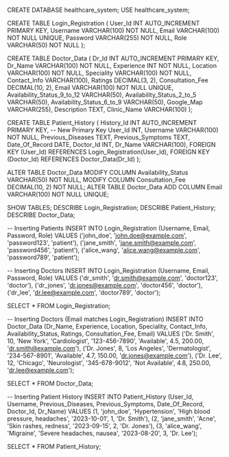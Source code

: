 CREATE DATABASE healthcare_system;
USE healthcare_system;

CREATE TABLE Login_Registration (
    User_Id INT AUTO_INCREMENT PRIMARY KEY,
    Username VARCHAR(100) NOT NULL,
    Email VARCHAR(100) NOT NULL UNIQUE,
    Password VARCHAR(255) NOT NULL,
    Role VARCHAR(50) NOT NULL
);


CREATE TABLE Doctor_Data (
    Dr_Id INT AUTO_INCREMENT PRIMARY KEY,
    Dr_Name VARCHAR(100) NOT NULL,
    Experience INT NOT NULL,
    Location VARCHAR(100) NOT NULL,
    Speciality VARCHAR(100) NOT NULL,
    Contact_Info VARCHAR(100),
    Ratings DECIMAL(3, 2),
    Consultation_Fee DECIMAL(10, 2),
    Email VARCHAR(100) NOT NULL UNIQUE,
    Availability_Status_9_to_12 VARCHAR(50),
    Availability_Status_2_to_5 VARCHAR(50),
    Availability_Status_6_to_9 VARCHAR(50),
    Google_Map VARCHAR(255),
    Description TEXT,
    Clinic_Name VARCHAR(100)
);



CREATE TABLE Patient_History (
    History_Id INT AUTO_INCREMENT PRIMARY KEY, -- New Primary Key
    User_Id INT,
    Username VARCHAR(100) NOT NULL,
    Previous_Diseases TEXT,
    Previous_Symptoms TEXT,
    Date_Of_Record DATE,
    Doctor_Id INT,
    Dr_Name VARCHAR(100),
    FOREIGN KEY (User_Id) REFERENCES Login_Registration(User_Id),
    FOREIGN KEY (Doctor_Id) REFERENCES Doctor_Data(Dr_Id)
);

ALTER TABLE Doctor_Data
MODIFY COLUMN Availability_Status VARCHAR(50) NOT NULL,
MODIFY COLUMN Consultation_Fee DECIMAL(10, 2) NOT NULL;
ALTER TABLE Doctor_Data ADD COLUMN Email VARCHAR(100) NOT NULL UNIQUE;

SHOW TABLES;
DESCRIBE Login_Registration;
DESCRIBE Patient_History;
DESCRIBE Doctor_Data;


-- Inserting Patients
INSERT INTO Login_Registration (Username, Email, Password, Role) 
VALUES 
('john_doe', 'john.doe@example.com', 'password123', 'patient'),
('jane_smith', 'jane.smith@example.com', 'password456', 'patient'),
('alice_wang', 'alice.wang@example.com', 'password789', 'patient');

-- Inserting Doctors
INSERT INTO Login_Registration (Username, Email, Password, Role) 
VALUES 
('dr_smith', 'dr.smith@example.com', 'doctor123', 'doctor'),
('dr_jones', 'dr.jones@example.com', 'doctor456', 'doctor'),
('dr_lee', 'dr.lee@example.com', 'doctor789', 'doctor');

SELECT * FROM Login_Registration;


-- Inserting Doctors (Email matches Login_Registration)
INSERT INTO Doctor_Data (Dr_Name, Experience, Location, Speciality, Contact_Info, Availability_Status, Ratings, Consultation_Fee, Email) 
VALUES 
('Dr. Smith', 10, 'New York', 'Cardiologist', '123-456-7890', 'Available', 4.5, 200.00, 'dr.smith@example.com'),
('Dr. Jones', 8, 'Los Angeles', 'Dermatologist', '234-567-8901', 'Available', 4.7, 150.00, 'dr.jones@example.com'),
('Dr. Lee', 12, 'Chicago', 'Neurologist', '345-678-9012', 'Not Available', 4.8, 250.00, 'dr.lee@example.com');

SELECT * FROM Doctor_Data;



-- Inserting Patient History
INSERT INTO Patient_History (User_Id, Username, Previous_Diseases, Previous_Symptoms, Date_Of_Record, Doctor_Id, Dr_Name) 
VALUES 
(1, 'john_doe', 'Hypertension', 'High blood pressure, headaches', '2023-10-01', 1, 'Dr. Smith'),
(2, 'jane_smith', 'Acne', 'Skin rashes, redness', '2023-09-15', 2, 'Dr. Jones'),
(3, 'alice_wang', 'Migraine', 'Severe headaches, nausea', '2023-08-20', 3, 'Dr. Lee');

SELECT * FROM Patient_History;